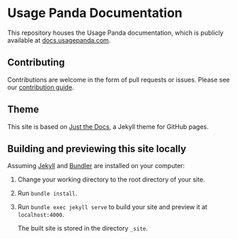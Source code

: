 # Usage Panda Documentation
This repository houses the Usage Panda documentation, which is publicly available at [docs.usagepanda.com](https://docs.usagepanda.com).

## Contributing
Contributions are welcome in the form of pull requests or issues. Please see our [contribution guide](CONTRIBUTING.md).

## Theme
This site is based on [Just the Docs](https://just-the-docs.github.io/just-the-docs/), a Jekyll theme for GitHub pages.

## Building and previewing this site locally

Assuming [Jekyll](https://jekyllrb.com) and [Bundler](https://bundler.io) are installed on your computer:

1.  Change your working directory to the root directory of your site.

2.  Run `bundle install`.

3.  Run `bundle exec jekyll serve` to build your site and preview it at `localhost:4000`.

    The built site is stored in the directory `_site`.
